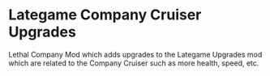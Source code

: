 # Lategame Company Cruiser Upgrades
 Lethal Company Mod which adds upgrades to the Lategame Upgrades mod which are related to the Company Cruiser such as more health, speed, etc.
